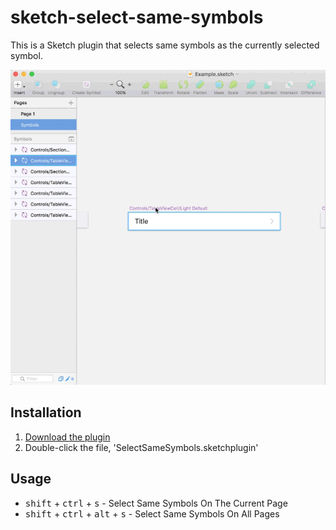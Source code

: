 # sketch-select-same-symbols
This is a Sketch plugin that selects same symbols as the currently selected symbol.

![caprure](capture.gif)

## Installation

1. [Download the plugin](https://github.com/yusukesaitoh/sketch-select-same-symbols/archive/master.zip)
2. Double-click the file, 'SelectSameSymbols.sketchplugin'

## Usage

- <kbd>shift</kbd> + <kbd>ctrl</kbd> + <kbd>s</kbd> - Select Same Symbols On The Current Page
- <kbd>shift</kbd> + <kbd>ctrl</kbd> + <kbd>alt</kbd> + <kbd>s</kbd> - Select Same Symbols On All Pages
